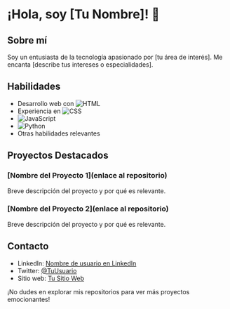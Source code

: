 # ¡Hola, soy [Tu Nombre]! 👋

## Sobre mí
Soy un entusiasta de la tecnología apasionado por [tu área de interés]. Me encanta [describe tus intereses o especialidades].

## Habilidades
- Desarrollo web con ![HTML](https://image-link/html.png)
- Experiencia en ![CSS](https://image-link/css.png)
- ![JavaScript](https://image-link/javascript.png)
- ![Python](https://image-link/python.png)
- Otras habilidades relevantes

## Proyectos Destacados
### [Nombre del Proyecto 1](enlace al repositorio)
Breve descripción del proyecto y por qué es relevante.

### [Nombre del Proyecto 2](enlace al repositorio)
Breve descripción del proyecto y por qué es relevante.

## Contacto
- LinkedIn: [Nombre de usuario en LinkedIn](enlace)
- Twitter: [@TuUsuario](enlace)
- Sitio web: [Tu Sitio Web](enlace)

¡No dudes en explorar mis repositorios para ver más proyectos emocionantes!
